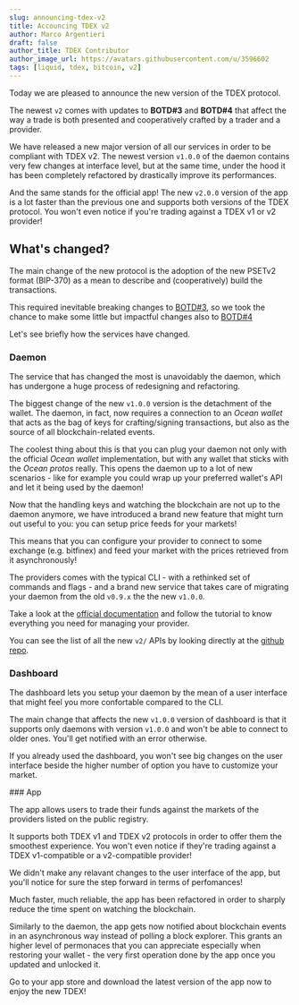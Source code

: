 ```yaml
---
slug: announcing-tdex-v2
title: Accouncing TDEX v2
author: Marco Argentieri
draft: false
author_title: TDEX Contributor
author_image_url: https://avatars.githubusercontent.com/u/3596602
tags: [liquid, tdex, bitcoin, v2]
---
```


Today we are pleased to announce the new version of the TDEX protocol.

The newest `v2` comes with updates to **BOTD#3** and **BOTD#4** that affect the way a trade is both presented and cooperatively crafted by a trader and a provider.

We have released a new major version of all our services in order to be compliant with TDEX v2.
The newest version `v1.0.0` of the daemon contains very few changes at interface level, but at the same time, under the hood it has been completely refactored by drastically improve its performances.

And the same stands for the official app! The new `v2.0.0` version of the app is a lot faster than the previous one and supports both versions of the TDEX protocol. You won't even notice if you're trading against a TDEX v1 or v2 provider!

## What's changed?

The main change of the new protocol is the adoption of the new PSETv2 format (BIP-370) as a mean to describe and (cooperatively) build the transactions.

This required inevitable breaking changes to [BOTD#3](/docs/latest/specs/swap-protocol), so we took the chance to make some little but impactful changes also to [BOTD#4](/docs/latest/specs/trade-protocol)

Let's see briefly how the services have changed.

### Daemon

The service that has changed the most is unavoidably the daemon, which has undergone a huge process of redesigning and refactoring.

The biggest change of the new `v1.0.0` version is the detachment of the wallet. The daemon, in fact, now requires a connection to an _Ocean wallet_ that acts as the bag of keys for crafting/signing transactions, but also as the source of all blockchain-related events.  

The coolest thing about this is that you can plug your daemon not only with the official _Ocean wallet_ implementation, but with any wallet that sticks with the _Ocean protos_ really. This opens the daemon up to a lot of new scenarios - like for example you could wrap up your preferred wallet's API and let it being used by the daemon! 

Now that the handling keys and watching the blockchain are not up to the daemon anymore, we have introduced a brand new feature that might turn out useful to you: you can setup price feeds for your markets!

This means that you can configure your provider to connect to some exchange (e.g. bitfinex) and feed your market with the prices retrieved from it asynchronously!

The providers comes with the typical CLI - with a rethinked set of commands and flags - and a brand new service that takes care of migrating your daemon from the old `v0.9.x` the the new `v1.0.0`.

Take a look at the [official documentation](/docs/latest/provider/intro) and follow the tutorial to know everything you need for managing your provider.

You can see the list of all the new `v2/` APIs by looking directly at the [github repo](https://github.com/tdex-network/tdex-daemon/blob/master/api-spec/protobuf/tdex-daemon/v2).

### Dashboard

The dashboard lets you setup your daemon by the mean of a user interface that might feel you more confortable compared to the CLI.

The main change that affects the new `v1.0.0` version of dashboard is that it supports only daemons with version `v1.0.0` and won't be able to connect to older ones. You'll get notified with an error otherwise.

If you already used the dashboard, you won't see big changes on the user interface beside the higher number of option you have to customize your market.

### App

The app allows users to trade their funds against the markets of the providers listed on the public registry.

It supports both TDEX v1 and TDEX v2 protocols in order to offer them the smoothest experience. You won't even notice if they're trading against a TDEX v1-compatible or a v2-compatible provider!

We didn't make any relavant changes to the user interface of the app, but you'll notice for sure the step forward in terms of perfomances!

Much faster, much reliable, the app has been refactored in order to sharply reduce the time spent on watching the blockchain.

Similarly to the daemon, the app gets now notified about blockchain events in an asynchronous way instead of polling a block explorer. This grants an higher level of permonaces that you can appreciate especially when restoring your wallet - the very first operation done by the app once you updated and unlocked it.

Go to your app store and download the latest version of the app now to enjoy the new TDEX!
